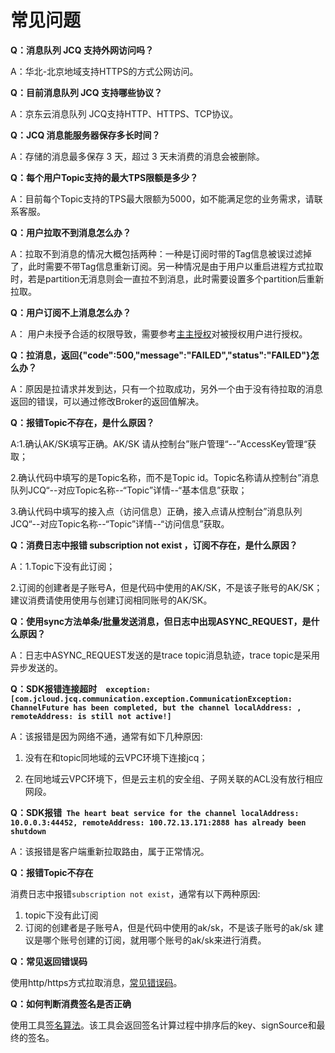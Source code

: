 # 常见问题
**Q：消息队列 JCQ 支持外网访问吗？**

A：华北-北京地域支持HTTPS的方式公网访问。

**Q：目前消息队列 JCQ 支持哪些协议？**

A：京东云消息队列 JCQ支持HTTP、HTTPS、TCP协议。

**Q：JCQ 消息能服务器保存多长时间？**

A：存储的消息最多保存 3 天，超过 3 天未消费的消息会被删除。

**Q：每个用户Topic支持的最大TPS限额是多少？**

A：目前每个Topic支持的TPS最大限额为5000，如不能满足您的业务需求，请联系客服。

**Q：用户拉取不到消息怎么办？**

A：拉取不到消息的情况大概包括两种：一种是订阅时带的Tag信息被误过滤掉了，此时需要不带Tag信息重新订阅。另一种情况是由于用户以重启进程方式拉取时，若是partition无消息则会一直拉不到消息，此时需要设置多个partition后重新拉取。

**Q：用户订阅不上消息怎么办？**

A： 用户未授予合适的权限导致，需要参考[主主授权](https://docs.jdcloud.com/cn/message-queue/main-main-authorization)对被授权用户进行授权。

**Q：拉消息，返回{"code":500,"message":"FAILED","status":"FAILED"}怎么办？**

A：原因是拉请求并发到达，只有一个拉取成功，另外一个由于没有待拉取的消息返回的错误，可以通过修改Broker的返回值解决。

**Q：报错Topic不存在，是什么原因？**

A:1.确认AK/SK填写正确。AK/SK 请从控制台”账户管理“--”AccessKey管理“获取；

  2.确认代码中填写的是Topic名称，而不是Topic id。Topic名称请从控制台”消息队列JCQ“--对应Topic名称--“Topic”详情--“基本信息”获取；
  
  3.确认代码中填写的接入点（访问信息）正确，接入点请从控制台”消息队列JCQ“--对应Topic名称--“Topic”详情--“访问信息”获取。
  
**Q：消费日志中报错 subscription not exist ，订阅不存在，是什么原因？**

A：1.Topic下没有此订阅；

   2.订阅的创建者是子账号A，但是代码中使用的AK/SK，不是该子账号的AK/SK；   建议消费请使用使用与创建订阅相同账号的AK/SK。

**Q：使用sync方法单条/批量发送消息，但日志中出现ASYNC_REQUEST，是什么原因？**

A：日志中ASYNC_REQUEST发送的是trace topic消息轨迹，trace topic是采用异步发送的。


**Q：SDK报错连接超时``` 
exception:[com.jcloud.jcq.communication.exception.CommunicationException: ChannelFuture has been completed, but the channel localAddress: , remoteAddress: is still not active!]```**


A：该报错是因为网络不通，通常有如下几种原因:

1. 没有在和topic同地域的云VPC环境下连接jcq；

2. 在同地域云VPC环境下，但是云主机的安全组、子网关联的ACL没有放行相应网段。

**Q：SDK报错```
The heart beat service for the channel localAddress: 10.0.0.3:44452, remoteAddress: 100.72.13.171:2888 has already been shutdown```**

A：该报错是客户端重新拉取路由，属于正常情况。

**Q：报错Topic不存在**

消费日志中报错`subscription not exist`，通常有以下两种原因:
1. topic下没有此订阅
2. 订阅的创建者是子账号A，但是代码中使用的ak/sk，不是该子账号的ak/sk
    建议是哪个账号创建的订阅，就用哪个账号的ak/sk来进行消费。

**Q：常见返回错误码**

使用http/https方式拉取消息，[常见错误码](../Operation-Guide/API-Reference/Call-Method/Response-Result.md)。

**Q：如何判断消费签名是否正确**

使用工具[签名算法](../Operation-Guide/API-Reference/Call-Method/Signature-Algorithm.md)。该工具会返回签名计算过程中排序后的key、signSource和最终的签名。
